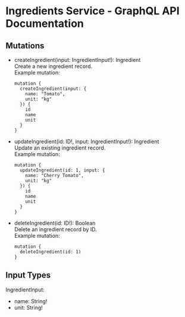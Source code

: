 # Ingredients Service - GraphQL API Documentation

## Mutations

- createIngredient(input: IngredientInput!): Ingredient  
  Create a new ingredient record.  
  Example mutation:
  ```
  mutation {
    createIngredient(input: {
      name: "Tomato",
      unit: "kg"
    }) {
      id
      name
      unit
    }
  }
  ```

- updateIngredient(id: ID!, input: IngredientInput!): Ingredient  
  Update an existing ingredient record.  
  Example mutation:
  ```
  mutation {
    updateIngredient(id: 1, input: {
      name: "Cherry Tomato",
      unit: "kg"
    }) {
      id
      name
      unit
    }
  }
  ```

- deleteIngredient(id: ID!): Boolean  
  Delete an ingredient record by ID.  
  Example mutation:
  ```
  mutation {
    deleteIngredient(id: 1)
  }
  ```

## Input Types

IngredientInput:
- name: String!
- unit: String!
